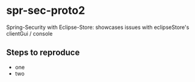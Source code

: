 # spr-sec-proto2
Spring-Security with Eclipse-Store: showcases issues with eclipseStore's clientGui / console

## Steps to reproduce
- one
- two
